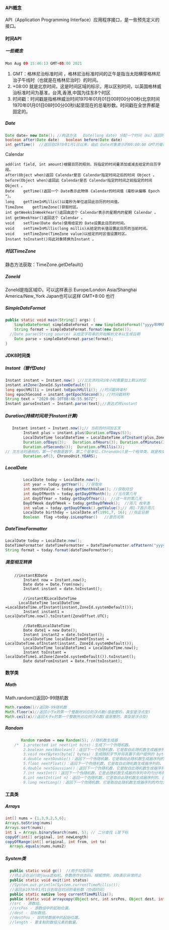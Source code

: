 #### API概念

 API（Application Programming Interface）应用程序接口，是一些预先定义的接口。

#### 时间API

##### 	一些概念

```java
Mon Aug 09 15:46:13 GMT+08:00 2021
```

1. GMT：格林尼治标准时间 ，格林尼治标准时间的正午是指当太阳横穿格林尼治子午线时（也就是在格林尼治时）的时间。
2. +08:00 就是北京时间，这是时间区域的标示，用以区别时间，以英国格林威治标准时间为基准，台湾,香港,中国为往东8个时区
3. 时间戳：时间戳是指格林威治时间1970年01月01日00时00分00秒(北京时间1970年01月01日08时00分00秒)起至现在的总毫秒数。时间戳在全世界都是固定的。

##### Date	

```java
Date date= new Date(); //构造方法   Date(long date) 分配一个时间（ms）返回时间戳
boolean after(Date date)   boolean before(Date date)    
int getTime()  //返回自1970年1月1日以来，由此 Date对象表示的00:00:00 GMT的毫秒数
```

Calendar

```
add(int field, int amount)根据日历的规则，将指定的时间量添加或减去给定的日历字段。
after(Object when)返回 Calendar是否 Calendar指定时间之后的时间 Object 。
before(Object when)返回此 Calendar是否 Calendar指定的时间之前指定的时间 Object 。
Date	getTime()返回一个 Date表示此物体 Calendar的时间值（毫秒从偏移 Epoch “）。
long	getTimeInMillis()以毫秒为单位返回此日历的时间值。
TimeZone	getTimeZone()获取时区。
int	getWeeksInWeekYear()返回由这个 Calendar表示的星期内的星期 Calendar 。
int	getWeekYear()返回这个 Calendar 。   
void	setTime(Date date)使用给定的 Date设置此日历的时间。    
void	setTimeInMillis(long millis)从给定的长值设置此日历的当前时间。   
void	setTimeZone(TimeZone value)以给定的时区值设置时区。  
Instant	toInstant()将此对象转换为Instant 。
```

##### 时区TimeZone

静态方法获取：TimeZone.getDefault()

##### ZoneId

ZoneId是指区域ID，可以这样表示 Europe/London Asia/Shanghai America/New_York Japan也可以这样 GMT+8:00 也行

##### SimpleDateFormat

```java
public static void main(String[] args) {
    SimpleDateFormat simpleDateFormat = new SimpleDateFormat("yyyy年MM月dd日  HH小时mm分ss秒");
    String format = simpleDateFormat.format(new Date());
  //Date parse(String source) 从给定字符串的开始解析文本以生成日期
    Date parse = simpleDateFormat.parse(format); 
}
```

#### JDK8时间类

##### 	Instant（替代Date)

```java
Instant instant = Instant.now() ;//比北京时间少8小时需要加上默认时区
instant.atZone(ZoneId.SystemDefault())
long epochMilli = instant.toEpochMilli(); //时间戳转毫秒
long epochSecond = instant.getEpochSecond(); //时间戳转秒
String text = "2020-06-10T08:46:55.967Z";
Instant parseInstant = Instant.parse(text);//表达式转instant
```

##### 	Duration(持续时间用于Instant计算)

```java
   Instant instant = Instant.now();// 当前的时间加五天
        Instant plus = instant.plus(Duration.ofDays(5));
        LocalDateTime localDateTime = LocalDateTime.ofInstant(plus,ZoneId.systemDefault());
        Duration.ofDays(3);   Duration.ofHours(3); Duration.ofMinutes(3);
        Duration.ofSeconds(3);  Duration.ofMillis(3);
// 次方法时通用的，第一个参数是数字，第二个是单位，ChronoUnit是一个枚举类，就是枚举了一堆的时间单位：年月日时分秒。
        Duration.of(3, ChronoUnit.YEARS);
```

##### LocalDate

```java
        LocalDate today = LocalDate.now();
        int year = today.getYear(); //获取年
        int monthValue = today.getMonthValue(); //获取月份
        int dayOfMonth = today.getDayOfMonth(); //当月第几号
        int dayOfYear = today.getDayOfYear();  //这一年的第几天
        DayOfWeek dayOfWeek = today.getDayOfWeek();  //周几 枚举类
        int value = today.getDayOfWeek().getValue();// 用1-7表示周几
        LocalDate birthday = LocalDate.of(1991,7, 16); //指定日期
	    Boolean  flag =today.isLeapYear()   //是否闰年
```

##### DateTimeFormatter

```java
LocalDate today = LocalDate.now();
DateTimeFormatter dateTimeFormatter = DateTimeFormatter.ofPattern("yyyy年MM月dd日");
String format = today.format(dateTimeFormatter);
```

##### 类型相互转换

```
    //instant和Date
        Instant now = Instant.now();
        Date date = Date.from(now);
        Instant instant = date.toInstant();

        //instant和LocalDateTime
      LocalDateTime localDateTime =LocalDateTime.ofInstant(instant,ZoneId.systemDefault());
        Instant instant1 = LocalDateTime.now().toInstant(ZoneOffset.UTC);

        //Date和LocalDateTime
        Date date1 = new Date();
        Instant instant2 = date.toInstant();
        LocalDateTime localDateTimeOfInstant = LocalDateTime.ofInstant(instant, ZoneId.systemDefault());
        LocalDateTime localDateTime1 = LocalDateTime.now();
        Instant toInstant = localDateTime1.atZone(ZoneId.systemDefault()).toInstant();
        Date dateFromInstant = Date.from(toInstant);
```

#### 数学类

##### 	Math

Math.random()返回0-99随机数

```java
Math.random()//返回0-99随机数
Math.floor(x)//返回小于x的第一个整数所对应的浮点数(值是整的，类型是浮点型)
Math.ceil(x)//返回大于x的第一个整数所对应的浮点数(值是整的，类型是浮点型)
```

##### 	Random

```java
       Random random = new Random(5); //随机数生成器
    /*  1.protected int next(int bits)：生成下一个伪随机数。
        2.boolean nextBoolean()：返回下一个伪随机数，它是取自此随机数生成器序列的均匀分布的boolean值。
        3.void nextBytes(byte[] bytes)：生成随机字节并将其置于用户提供的 byte 数组中。
        4.double nextDouble()：返回下一个伪随机数，它是取自此随机数生成器序列的、在0.0和1.0之间均匀分布的 double值。
        5.float nextFloat()：返回下一个伪随机数，它是取自此随机数生成器序列的、在0.0和1.0之间均匀分布float值。
        6.double nextGaussian()：返回下一个伪随机数，它是取自此随机数生成器序列的、呈高斯（“正态”）分布的double值，其平均值是0.0 标准差是1.0。
        7.int nextInt()：返回下一个伪随机数，它是此随机数生成器的序列中均匀分布的 int 值。
        8.int nextInt(int n)：返回一个伪随机数，它是取自此随机数生成器序列的、在（包括和指定值（不包括）之间均匀分布的int值。
        9.long nextLong()：返回下一个伪随机数，它是取自此随机数生成器序列的均匀分布的 long 值*/
```

#### 工具类

##### 	Arrays

```java
int[] nums = {1,3,9,2,5,6};
Arrays.toString(nums)
Arrays.sort(nums);
int i = Arrays.binarySearch(nums, 5); // 二分查找 i是下标
copyOf(int[] original, int newLength)
copyOfRange(int[] original, int from, int to)
  Arrays.equals(nums,nums2)
```

##### 	System类

```java
  public static void gc()  //用于垃圾回收
  //终止正在运行的java虚拟机。参数用作状态码，根据惯例，非0表示异常终止
  public static void exit(int status)
  //System.out.println(System.currentTimeMillis());
  //返回从1970年1月1日到现在时间的毫秒数（协调时间）
  public static native long currentTimeMillis();
  public static void arraycopy(Object src, int srcPos, Object dest, int destPos, int length)
  //src - 源数组。 
  //srcPos - 源数组中的起始位置。 
  //dest - 目标数组。 
  //destPos - 目的地数据中的起始位置。 
  //length - 要复制的数组元素的数量。
```